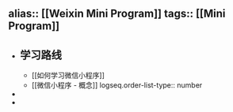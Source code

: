 alias:: [[Weixin Mini Program]]
tags:: [[Mini Program]]
---

- ## 学习路线
	- [[如何学习微信小程序]]
	- [[微信小程序 - 概念]]
	  logseq.order-list-type:: number
-
-